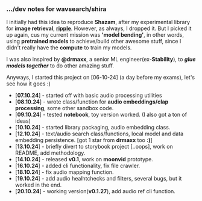 ### .../dev notes for **wavsearch/shira**

I initially had this idea to reproduce **Shazam**, after my experimental library for **image retrieval**, **[ripple](https://github.com/kelechi-c/ripple_net)**.
However, as always, I dropped it. But I picked it up again, cus my current mission was **'model bending'**,
in other words, using **pretrained models** to achieve/build other awesome stuff, since I didn't really have the **compute** to train my models.

I was also inspired by **@drmaxx**, a senior ML engineer(ex-**Stability**), to **_glue models together_**  to do other amazing stuff.

Anyways, I started this project on [06-10-24] (a day before my exams), let's see how it goes :)

- [**07.10.24**] - started off with basic audio processing utilities
- [**08.10.24**] - wrote class/function for **audio embeddings/clap processing**, some other sandbox code.
- [**09.10.24**] - tested **notebook**, toy version worked. (I also got a ton of ideas) 
- [**10.10.24**] - started library packaging, audio embedding class.
- [**12.10.24**] - text/audio search class/functions, local model and data embedding persistence. \[got 1 star from **drmaxx** too **:)**]
- [**13.10.24**] - briefly divert to storybook project [..oops], work on README, add methodology.
- [**14.10.24**] - released **v0.1**, work on **moonvid** prototype.
- [**16.10.24**] - added cli functionality, fix file crawler.
- [**18.10.24**] - fix audio mapping function.
- [**19.10.24**] - add audio healhtchecks and filters, several bugs, but it worked in the end.
- [**20.10.24**] - working version(**v0.1.27**), add audio ref cli function.